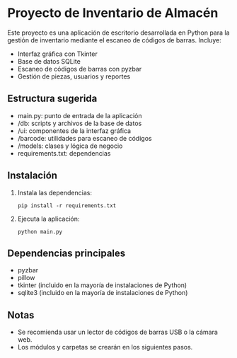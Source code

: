 # Proyecto de Inventario de Almacén

Este proyecto es una aplicación de escritorio desarrollada en Python para la gestión de inventario mediante el escaneo de códigos de barras. Incluye:
- Interfaz gráfica con Tkinter
- Base de datos SQLite
- Escaneo de códigos de barras con pyzbar
- Gestión de piezas, usuarios y reportes

## Estructura sugerida
- main.py: punto de entrada de la aplicación
- /db: scripts y archivos de la base de datos
- /ui: componentes de la interfaz gráfica
- /barcode: utilidades para escaneo de códigos
- /models: clases y lógica de negocio
- requirements.txt: dependencias

## Instalación
1. Instala las dependencias:
   ```
   pip install -r requirements.txt
   ```
2. Ejecuta la aplicación:
   ```
   python main.py
   ```

## Dependencias principales
- pyzbar
- pillow
- tkinter (incluido en la mayoría de instalaciones de Python)
- sqlite3 (incluido en la mayoría de instalaciones de Python)

## Notas
- Se recomienda usar un lector de códigos de barras USB o la cámara web.
- Los módulos y carpetas se crearán en los siguientes pasos.
